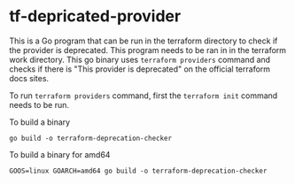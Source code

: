# tf-depricated-provider
This is a Go program that can be run in the terraform directory to check if the provider is deprecated.
This program needs to be ran in in the terraform work directory. This go binary uses `terraform providers` command and checks if there is "This provider is deprecated" on the official terraform docs sites.

To run `terraform providers` command, first the `terraform init` command needs to be run. 

To build a binary
```
go build -o terraform-deprecation-checker
```

To  build a binary for amd64
```
GOOS=linux GOARCH=amd64 go build -o terraform-deprecation-checker
```
